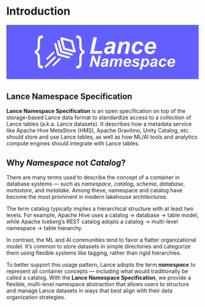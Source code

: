 # Introduction

![logo](./logo/wide.png)

## Lance Namespace Specification

**Lance Namespace Specification** is an open specification on top of the storage-based Lance data format
to standardize access to a collection of Lance tables (a.k.a. Lance datasets).
It describes how a metadata service like Apache Hive MetaStore (HMS), Apache Gravitino, Unity Catalog, etc.
should store and use Lance tables, as well as how ML/AI tools and analytics compute engines should integrate with Lance tables.

## Why _Namespace_ not _Catalog_?

There are many terms used to describe the concept of a container in database systems
— such as _namespace_, _catalog_, _schema_, _database_, _metastore_, and _metalake_. 
Among these, namespace and catalog have become the most prominent in modern lakehouse architectures.

The term catalog typically implies a hierarchical structure with at least two levels. 
For example, Apache Hive uses a catalog → database → table model, 
while Apache Iceberg’s REST catalog adopts a catalog → multi-level namespace → table hierarchy.

In contrast, the ML and AI communities tend to favor a flatter organizational model. 
It’s common to store datasets in simple directories 
and categorize them using flexible systems like tagging, rather than rigid hierarchies.

To better support this usage pattern, Lance adopts the term **_namespace_** to represent all container concepts 
— including what would traditionally be called a catalog. 
With the **Lance Namespace Specification**, we provide a flexible, multi-level namespace abstraction 
that allows users to structure and manage Lance datasets in ways that best align with their data organization strategies.